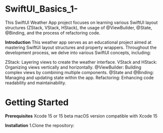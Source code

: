 # SwiftUI_Basics_1-


This SwiftUI Weather App project focuses on learning various SwiftUI layout structures (ZStack, VStack, HStack), the usage of @ViewBuilder, @State, @Binding, and the process of refactoring code.

**Introduction**
This weather app serves as an educational project aimed at mastering SwiftUI layout structures and property wrappers. Throughout the development process, we delve into various SwiftUI concepts, including:

ZStack: Layering views to create the weather interface.
VStack and HStack: Organizing views vertically and horizontally.
@ViewBuilder: Building complex views by combining multiple components.
@State and @Binding: Managing and updating state within the app.
Refactoring: Enhancing code readability and maintainability.

# Getting Started
**Prerequisites**
Xcode 15 or 15 beta
macOS version compatible with Xcode 15

**Installation**
1.Clone the repository:
